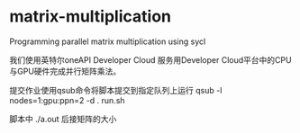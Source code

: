 # matrix-multiplication
Programming parallel matrix multiplication using sycl

我们使用英特尔oneAPI Developer Cloud 服务用Developer Cloud平台中的CPU与GPU硬件完成并行矩阵乘法。

提交作业使用qsub命令将脚本提交到指定队列上运行 qsub -l nodes=1:gpu:ppn=2 -d . run.sh

脚本中 ./a.out 后接矩阵的大小
